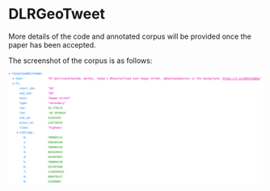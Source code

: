 # DLRGeoTweet
More details of the code and annotated corpus will be provided once the paper has been accepted.

The screenshot of the corpus is as follows:
<p align="center">
<a href="url">
 <img src="figure/anno12.png" width="700" ></a>
</p>

